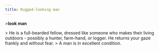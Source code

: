```yaml
---
title: Rugged-looking man
---
```


\>**look man**

\> He is a full-bearded fellow, dressed like someone who makes their
living outdoors - possibly a hunter, farm-hand, or logger. He returns
your gaze frankly and without fear. \> A man is in excellent condition.